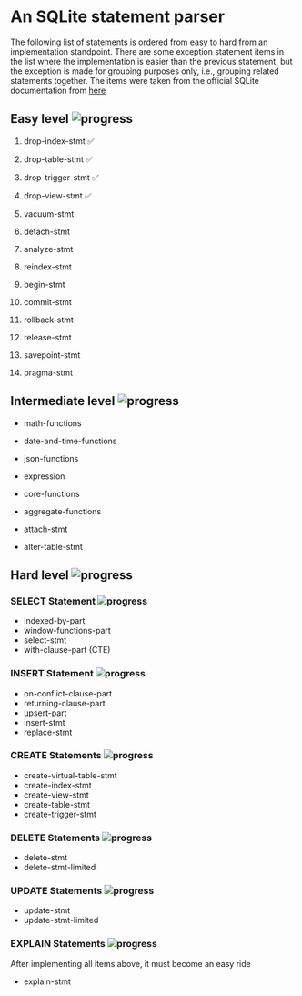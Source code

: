 # An SQLite statement parser

The following list of statements is ordered from easy to hard from an 
implementation standpoint. There are some exception statement items in the list
where the implementation is easier than the previous statement, but the 
exception is made for grouping purposes only, i.e., grouping related statements
together.
The items were taken from the official SQLite documentation from [here](https://www.sqlite.org/lang.html)

## Easy level ![progress](https://progress-bar.xyz/4/?scale=14&width=120&color=babaca&suffix=%20of%2014)

1. drop-index-stmt &#9989;
1. drop-table-stmt &#9989;
1. drop-trigger-stmt &#9989;
1. drop-view-stmt &#9989;

1. vacuum-stmt
1. detach-stmt
1. analyze-stmt
1. reindex-stmt

1. begin-stmt
1. commit-stmt
1. rollback-stmt
1. release-stmt
1. savepoint-stmt
1. pragma-stmt

## Intermediate level ![progress](https://progress-bar.xyz/0/?scale=14&width=120&color=babaca&suffix=%20of%208)

- math-functions
- date-and-time-functions
- json-functions
- expression
- core-functions
- aggregate-functions

- attach-stmt
- alter-table-stmt

## Hard level ![progress](https://progress-bar.xyz/0/?scale=14&width=120&color=babaca&suffix=%20of%2019)

### SELECT Statement ![progress](https://progress-bar.xyz/0/?scale=14&width=120&color=babaca&suffix=%20of%204)

- indexed-by-part
- window-functions-part
- select-stmt
- with-clause-part (CTE)

### INSERT Statement ![progress](https://progress-bar.xyz/0/?scale=14&width=120&color=babaca&suffix=%20of%205)

- on-conflict-clause-part
- returning-clause-part
- upsert-part
- insert-stmt
- replace-stmt

### CREATE Statements ![progress](https://progress-bar.xyz/0/?scale=14&width=120&color=babaca&suffix=%20of%205)

- create-virtual-table-stmt
- create-index-stmt
- create-view-stmt
- create-table-stmt
- create-trigger-stmt

### DELETE Statements ![progress](https://progress-bar.xyz/0/?scale=14&width=120&color=babaca&suffix=%20of%202)

- delete-stmt
- delete-stmt-limited

### UPDATE Statements ![progress](https://progress-bar.xyz/0/?scale=14&width=120&color=babaca&suffix=%20of%202)
- update-stmt
- update-stmt-limited

### EXPLAIN Statements ![progress](https://progress-bar.xyz/0/?scale=14&width=120&color=babaca&suffix=%20of%201)
After implementing all items above, it must become an easy ride
- explain-stmt 